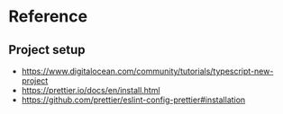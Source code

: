 # Reference

## Project setup
- https://www.digitalocean.com/community/tutorials/typescript-new-project
- https://prettier.io/docs/en/install.html
- https://github.com/prettier/eslint-config-prettier#installation